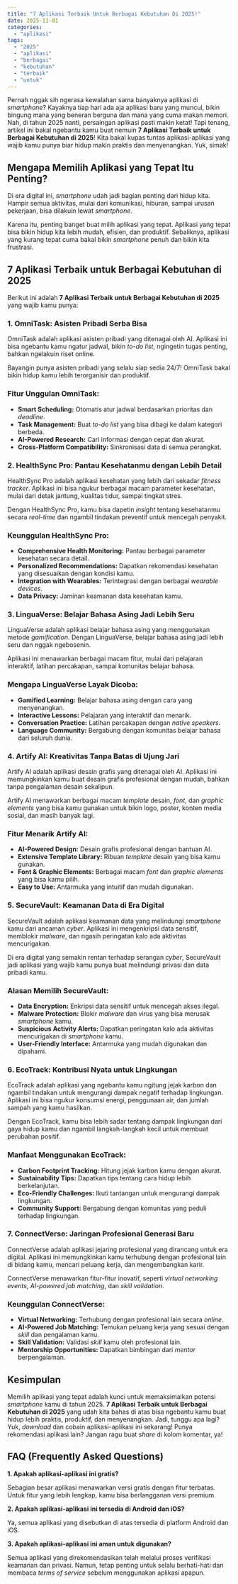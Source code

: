 ```yaml
---
title: "7 Aplikasi Terbaik Untuk Berbagai Kebutuhan Di 2025!"
date: 2025-11-01
categories: 
  - "aplikasi"
tags: 
  - "2025"
  - "aplikasi"
  - "berbagai"
  - "kebutuhan"
  - "terbaik"
  - "untuk"
---
```


Pernah nggak sih ngerasa kewalahan sama banyaknya aplikasi di _smartphone_? Kayaknya tiap hari ada aja aplikasi baru yang muncul, bikin bingung mana yang beneran berguna dan mana yang cuma makan memori. Nah, di tahun 2025 nanti, persaingan aplikasi pasti makin ketat! Tapi tenang, artikel ini bakal ngebantu kamu buat nemuin **7 Aplikasi Terbaik untuk Berbagai Kebutuhan di 2025**! Kita bakal kupas tuntas aplikasi-aplikasi yang wajib kamu punya biar hidup makin praktis dan menyenangkan. Yuk, simak!

## Mengapa Memilih Aplikasi yang Tepat Itu Penting?

Di era digital ini, _smartphone_ udah jadi bagian penting dari hidup kita. Hampir semua aktivitas, mulai dari komunikasi, hiburan, sampai urusan pekerjaan, bisa dilakuin lewat _smartphone_.

Karena itu, penting banget buat milih aplikasi yang tepat. Aplikasi yang tepat bisa bikin hidup kita lebih mudah, efisien, dan produktif. Sebaliknya, aplikasi yang kurang tepat cuma bakal bikin _smartphone_ penuh dan bikin kita frustrasi.

## 7 Aplikasi Terbaik untuk Berbagai Kebutuhan di 2025

Berikut ini adalah **7 Aplikasi Terbaik untuk Berbagai Kebutuhan di 2025** yang wajib kamu punya:

### 1\. OmniTask: Asisten Pribadi Serba Bisa

OmniTask adalah aplikasi asisten pribadi yang ditenagai oleh AI. Aplikasi ini bisa ngebantu kamu ngatur jadwal, bikin _to-do list_, ngingetin tugas penting, bahkan ngelakuin riset online.

Bayangin punya asisten pribadi yang selalu siap sedia 24/7! OmniTask bakal bikin hidup kamu lebih terorganisir dan produktif.

### Fitur Unggulan OmniTask:

- **Smart Scheduling:** Otomatis atur jadwal berdasarkan prioritas dan _deadline_.
- **Task Management:** Buat _to-do list_ yang bisa dibagi ke dalam kategori berbeda.
- **AI-Powered Research:** Cari informasi dengan cepat dan akurat.
- **Cross-Platform Compatibility:** Sinkronisasi data di semua perangkat.

### 2\. HealthSync Pro: Pantau Kesehatanmu dengan Lebih Detail

HealthSync Pro adalah aplikasi kesehatan yang lebih dari sekadar _fitness tracker_. Aplikasi ini bisa ngukur berbagai macam parameter kesehatan, mulai dari detak jantung, kualitas tidur, sampai tingkat stres.

Dengan HealthSync Pro, kamu bisa dapetin _insight_ tentang kesehatanmu secara _real-time_ dan ngambil tindakan preventif untuk mencegah penyakit.

### Keunggulan HealthSync Pro:

- **Comprehensive Health Monitoring:** Pantau berbagai parameter kesehatan secara detail.
- **Personalized Recommendations:** Dapatkan rekomendasi kesehatan yang disesuaikan dengan kondisi kamu.
- **Integration with Wearables:** Terintegrasi dengan berbagai _wearable devices_.
- **Data Privacy:** Jaminan keamanan data kesehatan kamu.

### 3\. LinguaVerse: Belajar Bahasa Asing Jadi Lebih Seru

LinguaVerse adalah aplikasi belajar bahasa asing yang menggunakan metode _gamification_. Dengan LinguaVerse, belajar bahasa asing jadi lebih seru dan nggak ngebosenin.

Aplikasi ini menawarkan berbagai macam fitur, mulai dari pelajaran interaktif, latihan percakapan, sampai komunitas belajar bahasa.

### Mengapa LinguaVerse Layak Dicoba:

- **Gamified Learning:** Belajar bahasa asing dengan cara yang menyenangkan.
- **Interactive Lessons:** Pelajaran yang interaktif dan menarik.
- **Conversation Practice:** Latihan percakapan dengan _native speakers_.
- **Language Community:** Bergabung dengan komunitas belajar bahasa dari seluruh dunia.

### 4\. Artify AI: Kreativitas Tanpa Batas di Ujung Jari

Artify AI adalah aplikasi desain grafis yang ditenagai oleh AI. Aplikasi ini memungkinkan kamu buat desain grafis profesional dengan mudah, bahkan tanpa pengalaman desain sekalipun.

Artify AI menawarkan berbagai macam _template_ desain, _font_, dan _graphic elements_ yang bisa kamu gunakan untuk bikin logo, poster, konten media sosial, dan masih banyak lagi.

### Fitur Menarik Artify AI:

- **AI-Powered Design:** Desain grafis profesional dengan bantuan AI.
- **Extensive Template Library:** Ribuan _template_ desain yang bisa kamu gunakan.
- **Font & Graphic Elements:** Berbagai macam _font_ dan _graphic elements_ yang bisa kamu pilih.
- **Easy to Use:** Antarmuka yang intuitif dan mudah digunakan.

### 5\. SecureVault: Keamanan Data di Era Digital

SecureVault adalah aplikasi keamanan data yang melindungi _smartphone_ kamu dari ancaman _cyber_. Aplikasi ini mengenkripsi data sensitif, memblokir _malware_, dan ngasih peringatan kalo ada aktivitas mencurigakan.

Di era digital yang semakin rentan terhadap serangan _cyber_, SecureVault jadi aplikasi yang wajib kamu punya buat melindungi privasi dan data pribadi kamu.

### Alasan Memilih SecureVault:

- **Data Encryption:** Enkripsi data sensitif untuk mencegah akses ilegal.
- **Malware Protection:** Blokir _malware_ dan virus yang bisa merusak _smartphone_ kamu.
- **Suspicious Activity Alerts:** Dapatkan peringatan kalo ada aktivitas mencurigakan di _smartphone_ kamu.
- **User-Friendly Interface:** Antarmuka yang mudah digunakan dan dipahami.

### 6\. EcoTrack: Kontribusi Nyata untuk Lingkungan

EcoTrack adalah aplikasi yang ngebantu kamu ngitung jejak karbon dan ngambil tindakan untuk mengurangi dampak negatif terhadap lingkungan. Aplikasi ini bisa ngukur konsumsi energi, penggunaan air, dan jumlah sampah yang kamu hasilkan.

Dengan EcoTrack, kamu bisa lebih sadar tentang dampak lingkungan dari gaya hidup kamu dan ngambil langkah-langkah kecil untuk membuat perubahan positif.

### Manfaat Menggunakan EcoTrack:

- **Carbon Footprint Tracking:** Hitung jejak karbon kamu dengan akurat.
- **Sustainability Tips:** Dapatkan tips tentang cara hidup lebih berkelanjutan.
- **Eco-Friendly Challenges:** Ikuti tantangan untuk mengurangi dampak lingkungan.
- **Community Support:** Bergabung dengan komunitas yang peduli terhadap lingkungan.

### 7\. ConnectVerse: Jaringan Profesional Generasi Baru

ConnectVerse adalah aplikasi jejaring profesional yang dirancang untuk era digital. Aplikasi ini memungkinkan kamu terhubung dengan profesional lain di bidang kamu, mencari peluang kerja, dan mengembangkan karir.

ConnectVerse menawarkan fitur-fitur inovatif, seperti _virtual networking events_, _AI-powered job matching_, dan _skill validation_.

### Keunggulan ConnectVerse:

- **Virtual Networking:** Terhubung dengan profesional lain secara _online_.
- **AI-Powered Job Matching:** Temukan peluang kerja yang sesuai dengan _skill_ dan pengalaman kamu.
- **Skill Validation:** Validasi _skill_ kamu oleh profesional lain.
- **Mentorship Opportunities:** Dapatkan bimbingan dari _mentor_ berpengalaman.

## Kesimpulan

Memilih aplikasi yang tepat adalah kunci untuk memaksimalkan potensi _smartphone_ kamu di tahun 2025. **7 Aplikasi Terbaik untuk Berbagai Kebutuhan di 2025** yang udah kita bahas di atas bisa ngebantu kamu buat hidup lebih praktis, produktif, dan menyenangkan. Jadi, tunggu apa lagi? Yuk, _download_ dan cobain aplikasi-aplikasi ini sekarang! Punya rekomendasi aplikasi lain? Jangan ragu buat _share_ di kolom komentar, ya!

## FAQ (Frequently Asked Questions)

**1\. Apakah aplikasi-aplikasi ini gratis?**

Sebagian besar aplikasi menawarkan versi gratis dengan fitur terbatas. Untuk fitur yang lebih lengkap, kamu bisa berlangganan versi premium.

**2\. Apakah aplikasi-aplikasi ini tersedia di Android dan iOS?**

Ya, semua aplikasi yang disebutkan di atas tersedia di platform Android dan iOS.

**3\. Apakah aplikasi-aplikasi ini aman untuk digunakan?**

Semua aplikasi yang direkomendasikan telah melalui proses verifikasi keamanan dan privasi. Namun, tetap penting untuk selalu berhati-hati dan membaca _terms of service_ sebelum menggunakan aplikasi apapun.

